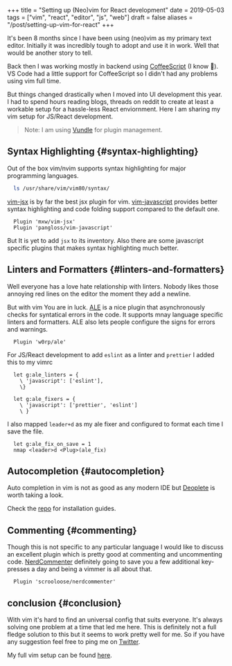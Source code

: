 +++
title = "Setting up (Neo)vim for React development"
date = 2019-05-03
tags = ["vim", "react", "editor", "js", "web"]
draft = false
aliases = "/post/setting-up-vim-for-react"
+++

It's been 8 months since I have been using (neo)vim as my primary text
editor. Initially it was incredibly tough to adopt and use it in work.
Well that would be another story to tell.

Back then I was working mostly in backend using
[CoffeeScript](https://coffeescript.org/) (I know 🙈). VS Code had a
little support for CoffeeScript so I didn't had any problems using vim
full time.

But things changed drastically when I moved into UI development this
year. I had to spend hours reading blogs, threads on reddit to create at
least a workable setup for a hassle-less React enviornment. Here I am
sharing my vim setup for JS/React development.

> Note: I am using [Vundle](https://github.com/VundleVim/Vundle.vim)
> for plugin management.


## **Syntax Highlighting** {#syntax-highlighting}

Out of the box vim/nvim supports syntax highlighting for major
programming languages.

```bash
  ls /usr/share/vim/vim80/syntax/
```

[vim-jsx](https://github.com/mxw/vim-jsx) is by far the best jsx
plugin for vim.
[vim-javascript](https://github.com/pangloss/vim-javascript) provides
better syntax highlighting and code folding support compared to the
default one.

```vim
  Plugin 'mxw/vim-jsx'
  Plugin 'pangloss/vim-javascript'
```

But It is yet to add `jsx` to its inventory. Also there are some
javascript specific plugins that makes syntax highlighting much better.


## **Linters and Formatters** {#linters-and-formatters}

Well everyone has a love hate relationship with linters. Nobody likes
those annoying red lines on the editor the moment they add a newline.

But with vim You are in luck. [ALE](https://github.com/w0rp/ale) is a
nice plugin that asynchronously checks for syntatical errors in the
code. It supports mnay language specific linters and formatters. ALE
also lets people configure the signs for errors and warnings.

```vim
  Plugin 'w0rp/ale'
```

For JS/React development to add `eslint` as a linter and `prettier` I
added this to my vimrc

```vim
  let g:ale_linters = {
    \ 'javascript': ['eslint'],
    \}

  let g:ale_fixers = {
    \ 'javascript': ['prettier', 'eslint']
    \ }
```

I also mapped `leader+d` as my ale fixer and configured to format each
time I save the file.

```vim
  let g:ale_fix_on_save = 1
  nmap <leader>d <Plug>(ale_fix)
```


## **Autocompletion** {#autocompletion}

Auto completion in vim is not as good as any modern IDE but
[Deoplete](https://github.com/Shougo/deoplete.nvim) is worth taking a look.

Check the [repo](https://github.com/Shougo/deoplete.nvim#install) for installation guides.


## **Commenting** {#commenting}

Though this is not specific to any particular language I would like to
discuss an excellent plugin which is pretty good at commenting and
uncommenting code.
[NerdCommenter](https://github.com/scrooloose/nerdcommenter)
definitely going to save you a few additional key-presses a day and
being a vimmer is all about that.

```vim
  Plugin 'scrooloose/nerdcommenter'
```


## **conclusion** {#conclusion}

With vim it's hard to find an universal config that suits everyone. It's
always solving one problem at a time that led me here. This is
definitely not a full fledge solution to this but it seems to work
pretty well for me. So if you have any suggestion feel free to ping me
on [Twitter](https://twitter.com/ThisIsRudra).

My full vim setup can be found
[here](https://github.com/mrprofessor/dotfiles/blob/master/.vimrc).
